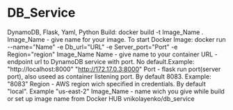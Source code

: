 # DB_Service
DynamoDB, Flask, Yaml, Python
Build: 
docker build -t Image_Name .
Image_Name - give name for your image.
To start Docker Image:
docker run --name="Name" -e Db_url="URL" -e Server_port="Port" -e  Region="region" Image_Name
Name - give name to your container
URL - endpoint url to DynamoDB service with port. No default.Example: "http://localhost:8000" "http://172.17.0.3:8000"
Port - flask run port(server port), also useed as container listening port. By default 8083. Example: "8083"
Region - AWS region wich specified in credentials. By default "local". Example "us-east-2"
Image_Name - name wich you give while build or set up image name from Docker HUB vnikolayenko/db_service

